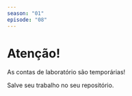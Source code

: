 ```yaml
---
season: "01"
episode: "08"
---
```

# Atenção!

As contas de laboratório são temporárias! 

Salve seu trabalho no seu repositório.